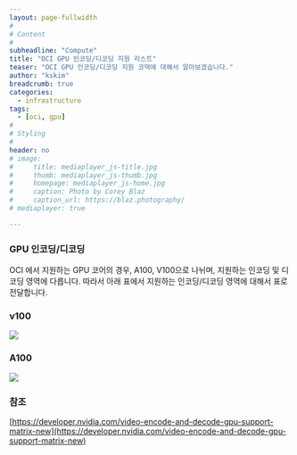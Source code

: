 ```yaml
---
layout: page-fullwidth
#
# Content
#
subheadline: "Compute"
title: "OCI GPU 인코딩/디코딩 지원 리스트"
teaser: "OCI GPU 인코딩/디코딩 지원 코덱에 대해서 알아보겠습니다."
author: "kskim"
breadcrumb: true
categories:
  - infrastructure
tags:
  - [oci, gpu]
#
# Styling
#
header: no
# image:
#     title: mediaplayer_js-title.jpg
#     thumb: mediaplayer_js-thumb.jpg
#     homepage: mediaplayer_js-home.jpg
#     caption: Photo by Corey Blaz
#     caption_url: https://blaz.photography/
# mediaplayer: true

---
```


### GPU 인코딩/디코딩 
OCI 에서 지원하는 GPU 코어의 경우, A100, V100으로 나뉘며, 지원하는 인코딩 및 디코딩 영역에 다릅니다. 
따라서 아래 표에서 지원하는 인코딩/디코딩 영역에 대해서 표로 전달합니다.

### v100
![]({{site.urlblogimg2022_2023}}/assets/img/infrastructure/2022/08/gpu-encod-decode/A100.png)

### A100
![]({{site.urlblogimg2022_2023}}/assets/img/infrastructure/2022/08/gpu-encod-decode/V100.png)


### 참조
[https://developer.nvidia.com/video-encode-and-decode-gpu-support-matrix-new](https://developer.nvidia.com/video-encode-and-decode-gpu-support-matrix-new)
